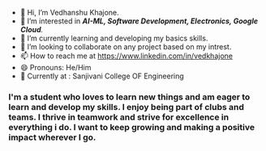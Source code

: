 - 👋 Hi, I’m Vedhanshu Khajone.
- 👀 I’m interested in _**AI-ML, Software Development, Electronics, Google Cloud**._
- 🌱 I’m currently learning and developing my basics skills.
- 🤝 I’m looking to collaborate on any project based on my intrest.
- 📫 How to reach me at https://www.linkedin.com/in/vedkhajone
- 😄 Pronouns: He/Him
- 🏢 Currently at : Sanjivani College OF Engineering

### **I'm a student who loves to learn new things and am eager to learn and develop my skills. I enjoy being part of clubs and teams. I thrive in teamwork and strive for excellence in everything i do. I want to keep growing and making a positive impact wherever I go.**
<!---
Ved-Khajone23/Ved-Khajone23 is a ✨ special ✨ repository because its `README.md` (this file) appears on your GitHub profile.
You can click the Preview link to take a look at your changes.
--->
